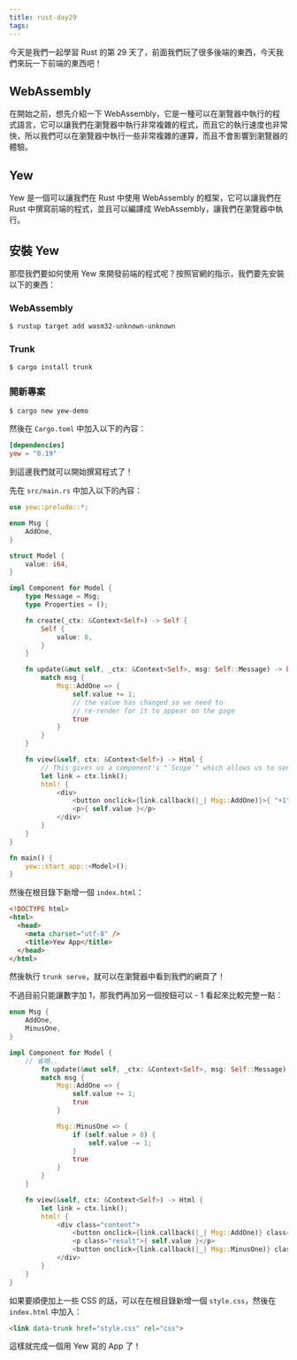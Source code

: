 ```yaml
---
title: rust-day29
tags:
---
```


今天是我們一起學習 Rust 的第 29 天了，前面我們玩了很多後端的東西，今天我們來玩一下前端的東西吧！

## WebAssembly

在開始之前，想先介紹一下 WebAssembly，它是一種可以在瀏覽器中執行的程式語言，它可以讓我們在瀏覽器中執行非常複雜的程式，而且它的執行速度也非常快，所以我們可以在瀏覽器中執行一些非常複雜的運算，而且不會影響到瀏覽器的體驗。

## Yew

Yew 是一個可以讓我們在 Rust 中使用 WebAssembly 的框架，它可以讓我們在 Rust 中撰寫前端的程式，並且可以編譯成 WebAssembly，讓我們在瀏覽器中執行。

## 安裝 Yew

那麼我們要如何使用 Yew 來開發前端的程式呢？按照官網的指示，我們要先安裝以下的東西：

### WebAssembly

```bash
$ rustup target add wasm32-unknown-unknown
```

### Trunk

```bash
$ cargo install trunk
```

### 開新專案

```bash
$ cargo new yew-demo
```

然後在 `Cargo.toml` 中加入以下的內容：

```toml
[dependencies]
yew = "0.19"
```

到這邊我們就可以開始撰寫程式了！

先在 `src/main.rs` 中加入以下的內容：

```rust
use yew::prelude::*;

enum Msg {
    AddOne,
}

struct Model {
    value: i64,
}

impl Component for Model {
    type Message = Msg;
    type Properties = ();

    fn create(_ctx: &Context<Self>) -> Self {
        Self {
            value: 0,
        }
    }

    fn update(&mut self, _ctx: &Context<Self>, msg: Self::Message) -> bool {
        match msg {
            Msg::AddOne => {
                self.value += 1;
                // the value has changed so we need to
                // re-render for it to appear on the page
                true
            }
        }
    }

    fn view(&self, ctx: &Context<Self>) -> Html {
        // This gives us a component's "`Scope`" which allows us to send messages, etc to the component.
        let link = ctx.link();
        html! {
            <div>
                <button onclick={link.callback(|_| Msg::AddOne)}>{ "+1" }</button>
                <p>{ self.value }</p>
            </div>
        }
    }
}

fn main() {
    yew::start_app::<Model>();
}
```

然後在根目錄下新增一個 `index.html`：

```html
<!DOCTYPE html>
<html>
  <head>
    <meta charset="utf-8" />
    <title>Yew App</title>
  </head>
</html>
```

然後執行 `trunk serve`，就可以在瀏覽器中看到我們的網頁了！

不過目前只能讓數字加 1，那我們再加另一個按鈕可以 - 1 看起來比較完整一點：

```rust
enum Msg {
    AddOne,
    MinusOne,
}

impl Component for Model {
    // 省略..
        fn update(&mut self, _ctx: &Context<Self>, msg: Self::Message) -> bool {
        match msg {
            Msg::AddOne => {
                self.value += 1;
                true
            }

            Msg::MinusOne => {
                if (self.value > 0) {
                    self.value -= 1;
                }
                true
            }
        }
    }

    fn view(&self, ctx: &Context<Self>) -> Html {
        let link = ctx.link();
        html! {
            <div class="content">
                <button onclick={link.callback(|_| Msg::AddOne)} class="btn">{ "+1" }</button>
                <p class="result">{ self.value }</p>
                <button onclick={link.callback(|_| Msg::MinusOne)} class="btn">{ "-1" }</button>
            </div>
        }
    }
}
```

如果要順便加上一些 CSS 的話，可以在在根目錄新增一個 `style.css`，然後在 `index.html` 中加入：

```html
<link data-trunk href="style.css" rel="css">
```

這樣就完成一個用 Yew 寫的 App 了！